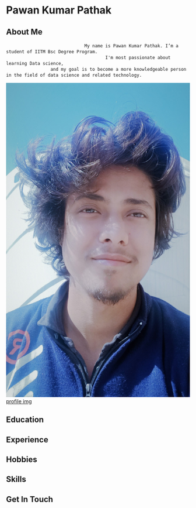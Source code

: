 # Pawan Kumar Pathak

## About Me
                                  My name is Pawan Kumar Pathak. I’m a student of IITM Bsc Degree Program. 
                                          I'm most passionate about learning Data science, 
                     and my goal is to become a more knowledgeable person in the field of data science and related technology.
                     
                     
![<img src="/assests/proimg%20(1).jpg" width="250" Height="450"/>](/assests/proimg%20(1).jpg)                     
[profile img](/assests/proimg%20(1).jpg)


## Education







## Experience







## Hobbies









## Skills












##                                                 Get In Touch







